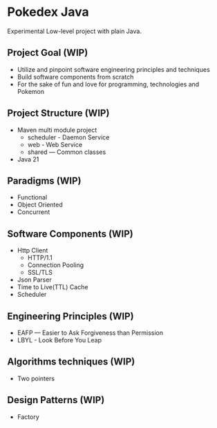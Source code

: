 # Pokedex Java

Experimental Low-level project with plain Java.

## Project Goal (WIP)

- Utilize and pinpoint software engineering principles and techniques
- Build software components from scratch
- For the sake of fun and love for programming, technologies and Pokemon

## Project Structure (WIP)

- Maven multi module project
    - scheduler - Daemon Service
    - web - Web Service
    - shared — Common classes
- Java 21

## Paradigms (WIP)

- Functional
- Object Oriented
- Concurrent

## Software Components (WIP)

- Http Client
    - HTTP/1.1
    - Connection Pooling
    - SSL/TLS
- Json Parser
- Time to Live(TTL) Cache
- Scheduler

## Engineering Principles (WIP)

- EAFP — Easier to Ask Forgiveness than Permission
- LBYL - Look Before You Leap

## Algorithms techniques (WIP)

- Two pointers

## Design Patterns (WIP)

- Factory